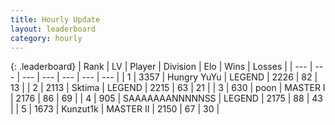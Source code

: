 ```yaml
---
title: Hourly Update
layout: leaderboard
category: hourly
---
```


{: .leaderboard}
| Rank | LV | Player | Division | Elo | Wins | Losses |
| --- | --- | --- | --- | --- | --- | --- |
| <span data-change="0">1</span> | 3357 | <span title="ID: 164871">Hungry YuYu</span> | LEGEND | <span data-change="0">2226</span> | <span data-change="0">82</span> | <span data-change="0">13</span> |
| <span data-change="0">2</span> | 2113 | <span title="ID: 353063">Sktima</span> | LEGEND | <span data-change="0">2215</span> | <span data-change="0">63</span> | <span data-change="0">21</span> |
| <span data-change="1">3</span> | 630 | <span title="ID: 540690">poon</span> | MASTER I | <span data-change="14">2176</span> | <span data-change="2">86</span> | <span data-change="0">69</span> |
| <span data-change="1">4</span> | 905 | <span title="ID: 174294">SAAAAAAANNNNNSS</span> | LEGEND | <span data-change="32">2175</span> | <span data-change="4">88</span> | <span data-change="0">43</span> |
| <span data-change="-2">5</span> | 1673 | <span title="ID: 392407">Kunzut1k</span> | MASTER II | <span data-change="-31">2150</span> | <span data-change="1">67</span> | <span data-change="3">30</span> |
